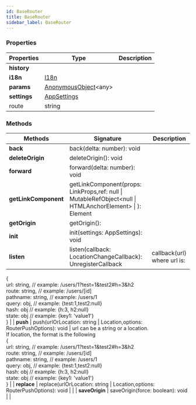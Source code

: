 ```yaml
---
id: BaseRouter
title: BaseRouter
sidebar_label: BaseRouter
---
```




### Properties

| Properties | Type | Description |
| --------- | ---- | ----------- |
| **history** |  |  |
| **i18n** | [I18n](/framework-api/interfaces/I18n.md) |  |
| **params** | [AnonymousObject](/framework-api/interfaces/AnonymousObject.md)<any\> |  |
| **settings** | [AppSettings](/framework-api/interfaces/AppSettings.md) |  |
| route | string |  |


### Methods

| Methods | Signature | Description |
| --------- | ---- | ----------- |
| **back** | back(delta: number): void |  |
| **deleteOrigin** | deleteOrigin(): void |  |
| **forward** | forward(delta: number): void |  |
| **getLinkComponent** | getLinkComponent(props: LinkProps,ref: null \| MutableRefObject<null \| HTMLAnchorElement\> \| ): Element |  |
| **getOrigin** | getOrigin():  |  |
| **init** | init(settings: AppSettings): void |  |
| **listen** | listen(callback: LocationChangeCallback): UnregisterCallback | callback(url) where url is:  
{  
  url: string, // example: /users/1?test=1&test2#h=3&h2  
  route: string, // example: /users/[id]  
  pathname: string, // example: /users/1  
  query: obj, // example: {test:1,test2:null}  
  hash: obj // example: {h:3, h2:null}  
  state: obj // example: {key1: 'value1'}  
} |
| **push** | push(urlOrLocation: string \| Location,options: RouterPushOptions): void | url can be a string or a location.  
If location, the format is the following  
{  
  url: string, // example: /users/1?test=1&test2#h=3&h2  
  route: string, // example: /users/[id]  
  pathname: string, // example: /users/1  
  query: obj, // example: {test:1,test2:null}  
  hash: obj // example: {h:3, h2:null}  
  state: obj // example: {key1: 'value1'}  
} |
| **replace** | replace(urlOrLocation: string \| Location,options: RouterPushOptions): void |  |
| **saveOrigin** | saveOrigin(force: boolean): void |  |
